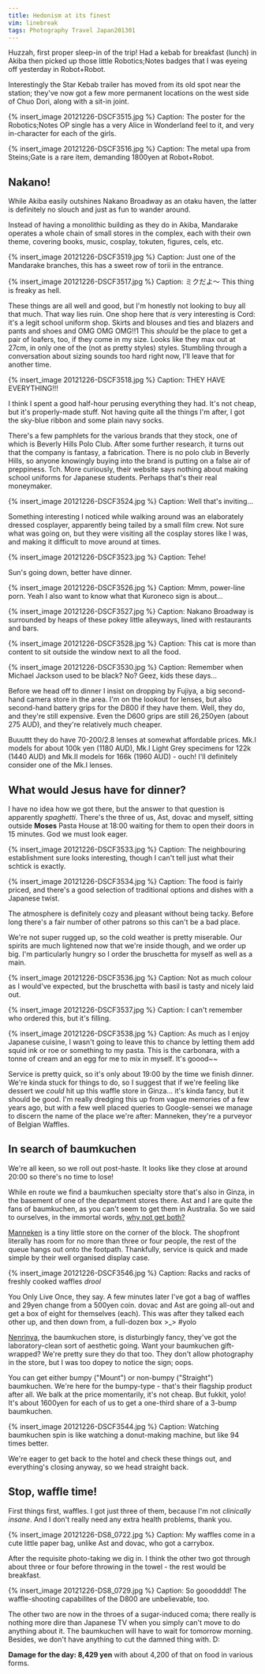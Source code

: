 ```yaml
---
title: Hedonism at its finest
vim: linebreak
tags: Photography Travel Japan201301
---
```


Huzzah, first proper sleep-in of the trip! Had a kebab for breakfast (lunch) in Akiba then picked up those little Robotics;Notes badges that I was eyeing off yesterday in Robot+Robot.

Interestingly the Star Kebab trailer has moved from its old spot near the station; they've now got a few more permanent locations on the west side of Chuo Dori, along with a sit-in joint.

{% insert_image 20121226-DSCF3515.jpg %}
Caption: The poster for the Robotics;Notes OP single has a very Alice in Wonderland feel to it, and very in-character for each of the girls.

{% insert_image 20121226-DSCF3516.jpg %}
Caption: The metal upa from Steins;Gate is a rare item, demanding 1800yen at Robot+Robot.


## Nakano!

While Akiba easily outshines Nakano Broadway as an otaku haven, the latter is definitely no slouch and just as fun to wander around.

Instead of having a monolithic building as they do in Akiba, Mandarake operates a whole chain of small stores in the complex, each with their own theme, covering books, music, cosplay, tokuten, figures, cels, etc.

{% insert_image 20121226-DSCF3519.jpg %}
Caption: Just one of the Mandarake branches, this has a sweet row of torii in the entrance.

{% insert_image 20121226-DSCF3517.jpg %}
Caption: ミクだよ〜 This thing is freaky as hell.

These things are all well and good, but I'm honestly not looking to buy all that much. That way lies ruin. One shop here that *is* very interesting is Cord: it's a legit school uniform shop. Skirts and blouses and ties and blazers and pants and shoes and OMG OMG OMG!!1 This *should* be the place to get a pair of loafers, too, if they come in my size. Looks like they max out at 27cm, in only one of the (not as pretty styles) styles. Stumbling through a conversation about sizing sounds too hard right now, I'll leave that for another time.

{% insert_image 20121226-DSCF3518.jpg %}
Caption: THEY HAVE EVERYTHING!!!

I think I spent a good half-hour perusing everything they had. It's not cheap, but it's properly-made stuff. Not having quite all the things I'm after, I got the sky-blue ribbon and some plain navy socks.

There's a few pamphlets for the various brands that they stock, one of which is Beverly Hills Polo Club. After some further research, it turns out that the company is fantasy, a fabrication. There is no polo club in Beverly Hills, so anyone knowingly buying into the brand is putting on a false air of preppiness. Tch. More curiously, their website says nothing about making school uniforms for Japanese students. Perhaps that's their real moneymaker.

{% insert_image 20121226-DSCF3524.jpg %}
Caption: Well that's inviting...

Something interesting I noticed while walking around was an elaborately dressed cosplayer, apparently being tailed by a small film crew. Not sure what was going on, but they were visiting all the cosplay stores like I was, and making it difficult to move around at times.

{% insert_image 20121226-DSCF3523.jpg %}
Caption: Tehe!

Sun's going down, better have dinner.

{% insert_image 20121226-DSCF3526.jpg %}
Caption: Mmm, power-line porn. Yeah I also want to know what that Kuroneco sign is about...

{% insert_image 20121226-DSCF3527.jpg %}
Caption: Nakano Broadway is surrounded by heaps of these pokey little alleyways, lined with restaurants and bars.

{% insert_image 20121226-DSCF3528.jpg %}
Caption: This cat is more than content to sit outside the window next to all the food.

{% insert_image 20121226-DSCF3530.jpg %}
Caption: Remember when Michael Jackson used to be black? No? Geez, kids these days...

Before we head off to dinner I insist on dropping by Fujiya, a big second-hand camera store in the area. I'm on the lookout for lenses, but also second-hand battery grips for the D800 if they have them. Well, they do, and they're still expensive. Even the D600 grips are still 26,250yen (about 275 AUD), and they're relatively much cheaper.

Buuuttt they do have 70-200/2.8 lenses at somewhat affordable prices. Mk.I models for about 100k yen (1180 AUD), Mk.I Light Grey specimens for 122k (1440 AUD) and Mk.II models for 166k (1960 AUD) - ouch! I'll definitely consider one of the Mk.I lenses.


## What would Jesus have for dinner?

I have no idea how we got there, but the answer to that question is apparently *spaghetti*. There's the three of us, Ast, dovac and myself, sitting outside **Moses** Pasta House at 18:00 waiting for them to open their doors in 15 minutes. God we must look eager.

{% insert_image 20121226-DSCF3533.jpg %}
Caption: The neighbouring establishment sure looks interesting, though I can't tell just what their schtick is exactly.

{% insert_image 20121226-DSCF3534.jpg %}
Caption: The food is fairly priced, and there's a good selection of traditional options and dishes with a Japanese twist.

The atmosphere is definitely cozy and pleasant without being tacky. Before long there's a fair number of other patrons so this can't be a bad place.

We're not super rugged up, so the cold weather is pretty miserable. Our spirits are much lightened now that we're inside though, and we order up big. I'm particularly hungry so I order the bruschetta for myself as well as a main.

{% insert_image 20121226-DSCF3536.jpg %}
Caption: Not as much colour as I would've expected, but the bruschetta with basil is tasty and nicely laid out.

{% insert_image 20121226-DSCF3537.jpg %}
Caption: I can't remember who ordered this, but it's filling.

{% insert_image 20121226-DSCF3538.jpg %}
Caption: As much as I enjoy Japanese cuisine, I wasn't going to leave this to chance by letting them add squid ink or roe or something to my pasta. This is the carbonara, with a tonne of cream and an egg for me to mix in myself. It's goood~~

Service is pretty quick, so it's only about 19:00 by the time we finish dinner. We're kinda stuck for things to do, so I suggest that if we're feeling like dessert we *could* hit up this waffle store in Ginza... it's kinda fancy, but it should be good. I'm really dredging this up from vague memories of a few years ago, but with a few well placed queries to Google-sensei we manage to discern the name of the place we're after: Manneken, they're a purveyor of Belgian Waffles.


## In search of baumkuchen

We're all keen, so we roll out post-haste. It looks like they close at around 20:00 so there's no time to lose!

While en route we find a baumkuchen specialty store that's also in Ginza, in the basement of one of the department stores there. Ast and I are quite the fans of baumkuchen, as you can't seem to get them in Australia. So we said to ourselves, in the immortal words, [why not get both?](http://knowyourmeme.com/memes/why-dont-we-x-both)

[Manneken](http://www.manneken.co.jp/) is a tiny little store on the corner of the block. The shopfront literally has room for no more than three or four people, the rest of the queue hangs out onto the footpath. Thankfully, service is quick and made simple by their well organised display case.

{% insert_image 20121226-DSCF3546.jpg %}
Caption: Racks and racks of freshly cooked waffles *drool*

You Only Live Once, they say. A few minutes later I've got a bag of waffles and 29yen change from a 500yen coin. dovac and Ast are going all-out and get a box of eight for themselves (each). This was after they talked each other up, and then down from, a full-dozen box >_> #yolo

[Nenrinya](http://www.nenrinya.jp/), the baumkuchen store, is disturbingly fancy, they've got the laboratory-clean sort of aesthetic going. Want your baumkuchen gift-wrapped? We're pretty sure they do that too. They don't allow photography in the store, but I was too dopey to notice the sign; oops.

You can get either bumpy ("Mount") or non-bumpy ("Straight") baumkuchen. We're here for the bumpy-type - that's their flagship product after all. We balk at the price momentarily, it's not cheap. But fukkit, yolo! It's about 1600yen for each of us to get a one-third share of a 3-bump baumkuchen.

{% insert_image 20121226-DSCF3544.jpg %}
Caption: Watching baumkuchen spin is like watching a donut-making machine, but like 94 times better.

We're eager to get back to the hotel and check these things out, and everything's closing anyway, so we head straight back.



## Stop, waffle time!

First things first, waffles. I got just three of them, because I'm not *clinically insane*. And I don't really need any extra health problems, thank you.

{% insert_image 20121226-DS8_0722.jpg %}
Caption: My waffles come in a cute little paper bag, unlike Ast and dovac, who got a carrybox.

After the requisite photo-taking we dig in. I think the other two got through about three or four before throwing in the towel - the rest would be breakfast.

{% insert_image 20121226-DS8_0729.jpg %}
Caption: So gooodddd! The waffle-shooting capabilites of the D800 are unbelievable, too.

The other two are now in the throes of a sugar-induced coma; there really is nothing more dire than Japanese TV when you simply can't move to do anything about it. The baumkuchen will have to wait for tomorrow morning. Besides, we don't have anything to cut the damned thing with. D:



**Damage for the day: 8,429 yen** with about 4,200 of that on food in various forms.

